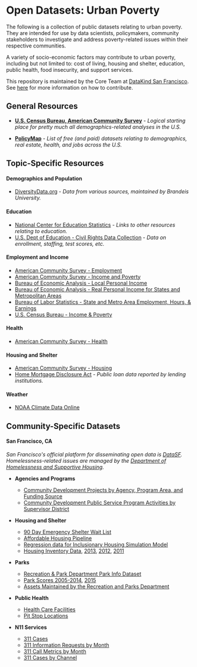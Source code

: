 # Open Datasets: Urban Poverty

The following is a collection of public datasets relating to urban poverty. They are intended for use  by data scientists, policymakers, community stakeholders to investigate and address poverty-related issues within their respective communities.

A variety of socio-economic factors may contribute to urban poverty, including but not limited to: cost of living, housing and shelter, education, public health, food insecurity, and support services. 

This repository is maintained by the Core Team at [DataKind San Francisco](http://www.datakind.org/chapters/datakind-sf). See [here]() for more information on how to contribute.

## General Resources

* **[U.S. Census Bureau, American Community Survey](http://bit.ly/1M2wMJQ)** - _Logical starting place for pretty much all demographics-related analyses in the U.S._

* **[PolicyMap](http://bit.ly/2FjI2VN)** - _List of free (and paid) datasets relating to demographics, real estate, health, and jobs across the U.S._


## Topic-Specific Resources

#### Demographics and Population
* [DiversityData.org](http://bit.ly/2oDWSNs) - _Data from various sources, maintained by Brandeis University._

#### Education
* [National Center for Education Statistics](http://bit.ly/2l1J4Yl) - _Links to other resources relating to education._
* [U.S. Dept of Education - Civil Rights Data Collection](http://bit.ly/2CZH8sE) - _Data on enrollment, staffing, test scores, etc._

#### Employment and Income
* [American Community Survey - Employment](http://bit.ly/2oGQHIx)
* [American Community Survey - Income and Poverty](http://bit.ly/2FegEp7)
* [Bureau of Economic Analysis - Local Personal Income](http://bit.ly/2FcfLNH)
* [Bureau of Economic Analysis - Real Personal Income for States and Metropolitan Areas](http://bit.ly/2h4riE5)
* [Bureau of Labor Statistics - State and Metro Area Employment, Hours, & Earnings](http://bit.ly/2HZZGfZ)
* [U.S. Census Bureau - Income & Poverty](http://bit.ly/2z01e41)

#### Health
* [American Community Survey - Health](http://bit.ly/2F96NAR)

#### Housing and Shelter
* [American Community Survey - Housing](http://bit.ly/2F9j8sF)
* [Home Mortgage Disclosure Act](http://bit.ly/2oM5GQA) - _Public loan data reported by lending institutions._

#### Weather
* [NOAA Climate Data Online](http://bit.ly/2tcqLZX)

## Community-Specific Datasets

#### San Francisco, CA
_San Francisco's official platform for disseminating open data is [DataSF](https://datasf.org/opendata/). Homelessness-related issues are managed by the [Department of Homelessness and Supportive Housing](http://hsh.sfgov.org/)._

* **Agencies and Programs**
  * [Community Development Projects by Agency, Program Area, and Funding Source](http://bit.ly/2tdR5mv)
  * [Community Development Public Service Program Activities by Supervisor District](http://bit.ly/2CWqTwh)


* **Housing and Shelter**
  * [90 Day Emergency Shelter Wait List](http://bit.ly/2FORuhM)
  * [Affordable Housing Pipeline](http://bit.ly/2oFt2rR)
  * [Regression data for Inclusionary Housing Simulation Model](http://bit.ly/2Fcyfld)
  * [Housing Inventory Data](http://bit.ly/2oNDay7), [2013](http://bit.ly/2oKExyv), [2012](http://bit.ly/2CWNybM), [2011](http://bit.ly/2oNKVUy)


* **Parks**
  * [Recreation & Park Department Park Info Dataset](http://bit.ly/2t9PhuU)
  * [Park Scores 2005-2014](http://bit.ly/2FPWzqg), [2015](http://bit.ly/2FjxyG1)
  * [Assets Maintained by the Recreation and Parks Department](http://bit.ly/2FbGeLc)


* **Public Health**
  * [Health Care Facilities](http://bit.ly/2H134FT)
  * [Pit Stop Locations](http://bit.ly/2FkAoug)


* **N11 Services**
  * [311 Cases](http://bit.ly/2Fk5PFa)
  * [311 Information Requests by Month](http://bit.ly/2H1y5Kb)
  * [311 Call Metrics by Month](http://bit.ly/2I3iI5c)
  * [311 Cases by Channel](http://bit.ly/2F9QCav)
